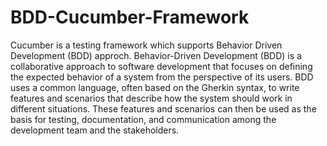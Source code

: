 # BDD-Cucumber-Framework
Cucumber is a testing framework which supports Behavior Driven Development (BDD) approch. Behavior-Driven Development (BDD) is a collaborative approach to software development that focuses on defining the expected behavior of a system from the perspective of its users. BDD uses a common language, often based on the Gherkin syntax, to write features and scenarios that describe how the system should work in different situations. These features and scenarios can then be used as the basis for testing, documentation, and communication among the development team and the stakeholders.

